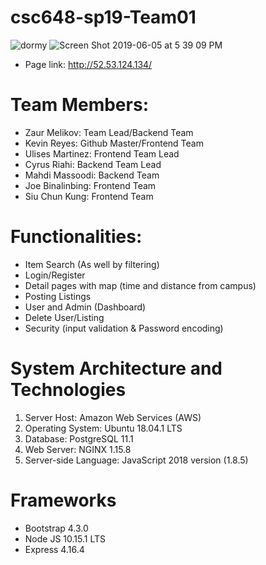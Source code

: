 # csc648-sp19-Team01
![dormy](https://user-images.githubusercontent.com/18272791/58681877-4b2f5d00-8323-11e9-8907-2dbac1f8db91.gif)
![Screen Shot 2019-06-05 at 5 39 09 PM](https://user-images.githubusercontent.com/18272791/58999135-14d95e00-87b9-11e9-935e-bcc5b753cfa6.png)

- Page link: http://52.53.124.134/

# Team Members:
- Zaur Melikov: Team Lead/Backend Team
- Kevin Reyes: Github Master/Frontend Team
- Ulises Martinez: Frontend Team Lead
- Cyrus Riahi: Backend Team Lead
- Mahdi Massoodi: Backend Team
- Joe Binalinbing: Frontend Team
- Siu Chun Kung: Frontend Team

# Functionalities:
- Item Search (As well by filtering)
- Login/Register
- Detail pages with map (time and distance from campus)
- Posting Listings
- User and Admin (Dashboard)
- Delete User/Listing
- Security (input validation & Password encoding)

# System Architecture and Technologies
1. Server Host: Amazon Web Services (AWS)
2. Operating System: Ubuntu 18.04.1 LTS
3. Database: PostgreSQL 11.1
4. Web Server: NGINX 1.15.8
5. Server-side Language: JavaScript 2018 version (1.8.5)

# Frameworks
- Bootstrap 4.3.0
- Node JS 10.15.1 LTS
- Express 4.16.4






